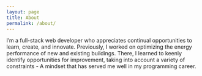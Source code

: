 ```yaml
---
layout: page
title: About 
permalink: /about/
---
```


I’m a full-stack web developer who appreciates continual opportunities to learn, create, and innovate. Previously, I worked on optimizing the energy performance of new and existing buildings. There, I learned to keenly identify opportunities for improvement, taking into account a variety of constraints - A mindset that has served me well in my programming career.
